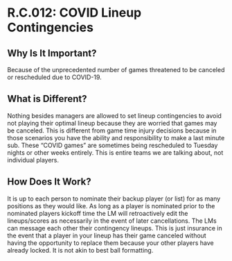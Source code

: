 # R.C.012: COVID Lineup Contingencies

## Why Is It Important?
Because of the unprecedented number of games threatened to be canceled or rescheduled due to COVID-19.

## What is Different?
Nothing besides managers are allowed to set lineup contingencies to avoid not playing their optimal lineup because they are worried that games may be canceled. This is different from game time injury decisions because in those scenarios you have the ability and responsibility to make a last minute sub. These “COVID games” are sometimes being rescheduled to Tuesday nights or other weeks entirely. This is entire teams we are talking about, not individual players.

## How Does It Work?
It is up to each person to nominate their backup player (or list) for as many positions as they would like. As long as a player is nominated prior to the nominated players kickoff time the LM will retroactively edit the lineups/scores as necessarily in the event of later cancellations. The LMs can message each other their contingency lineups. This is just insurance in the event that a player in your lineup has their game canceled without having the opportunity to replace them because your other players have already locked. It is not akin to best ball formatting.
